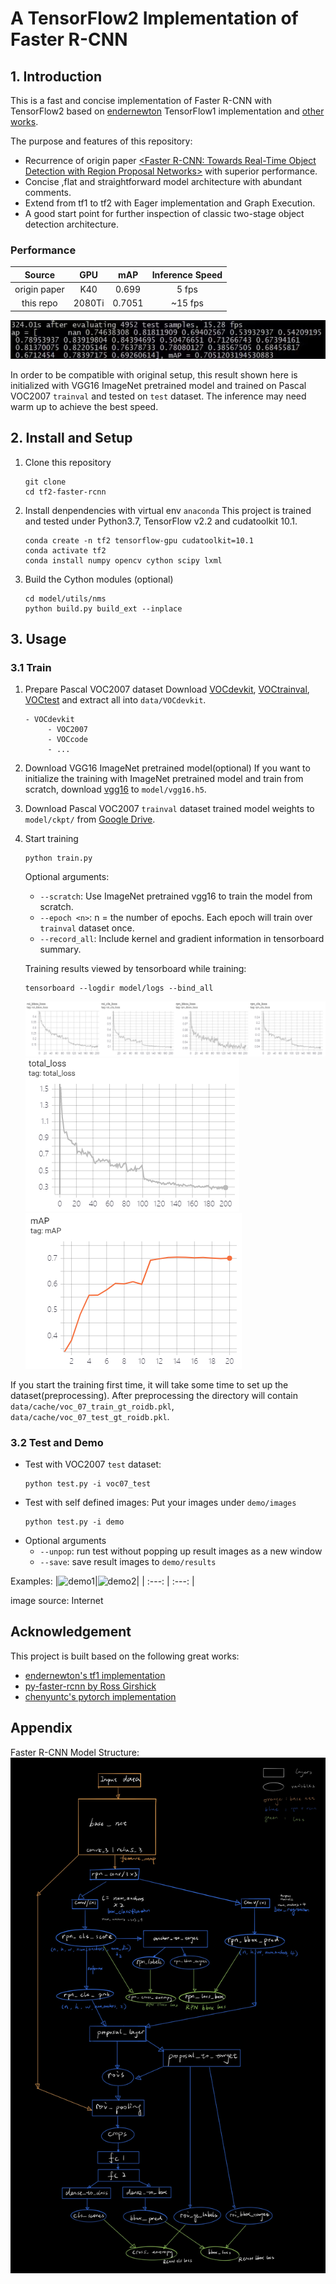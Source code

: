 # A TensorFlow2 Implementation of Faster R-CNN

## 1. Introduction

This is a fast and concise implementation of Faster R-CNN with TensorFlow2 based on [endernewton](https://github.com/endernewton/tf-faster-rcnn) TensorFlow1 implementation and [other works](#acknowledgement).

The purpose and features of this repository:

- Recurrence of origin paper [\<Faster R-CNN: Towards Real-Time Object Detection with Region Proposal Networks\>](https://arxiv.org/abs/1506.01497) with superior performance.
- Concise ,flat and straightforward model architecture with abundant comments.
- Extend from tf1 to tf2 with Eager implementation and Graph Execution.
- A good start point for further inspection of classic two-stage object detection architecture.

### Performance

| Source | GPU | mAP | Inference Speed |
| :---: | :---: |  :---: |  :---: |
| origin paper | K40 | 0.699 | 5 fps |
| this repo | 2080Ti | 0.7051 | ~15 fps |

![result](imgs/result.jpg)

In order to be compatible with original setup, this result shown here is initialized with VGG16 ImageNet pretrained model and trained on Pascal VOC2007 `trainval` and tested on `test` dataset. The inference may need warm up to achieve the best speed.

## 2. Install and Setup

1. Clone this repository
   ```shell
   git clone 
   cd tf2-faster-rcnn
   ```
2. Install denpendencies with virtual env `anaconda`
   This project is trained and tested under Python3.7, TensorFlow v2.2 and cudatoolkit 10.1.
   ```shell
   conda create -n tf2 tensorflow-gpu cudatoolkit=10.1 
   conda activate tf2
   conda install numpy opencv cython scipy lxml
   ```
3. Build the Cython modules (optional)
   ```shell
   cd model/utils/nms
   python build.py build_ext --inplace
   ```

## 3. Usage

### 3.1 Train

1. Prepare Pascal VOC2007 dataset
   Download [VOCdevkit](http://host.robots.ox.ac.uk/pascal/VOC/voc2007/VOCdevkit_08-Jun-2007.tar), [VOCtrainval](http://host.robots.ox.ac.uk/pascal/VOC/voc2007/VOCtrainval_06-Nov-2007.tar), [VOCtest](http://host.robots.ox.ac.uk/pascal/VOC/voc2007/VOCtest_06-Nov-2007.tar) and extract all into `data/VOCdevkit`.
   ```code
   - VOCdevkit
        - VOC2007
        - VOCcode
        - ...
   ```
2. Download VGG16 ImageNet pretrained model(optional)
   If you want to initialize the training with ImageNet pretrained model and train from scratch, download [vgg16](https://storage.googleapis.com/tensorflow/keras-applications/vgg16/vgg16_weights_tf_dim_ordering_tf_kernels.h5) to `model/vgg16.h5`.
3. Download Pascal VOC2007 `trainval` dataset trained model weights to `model/ckpt/` from [Google Drive](https://drive.google.com/file/d/1hdTi7MMTSqWPrEfXr0UUifrSZTEf1iO2/view?usp=sharing).
4. Start training
   ```shell
   python train.py 
   ```
   Optional arguments:
   - `--scratch`: Use ImageNet pretrained vgg16 to train the model from scratch.
   - `--epoch <n>`: n = the number of epochs. Each epoch will train over `trainval` dataset once.
   - `--record_all`: Include kernel and gradient information in tensorboard summary.
   
   Training results viewed by tensorboard while training:
   ```shell
   tensorboard --logdir model/logs --bind_all
   ```
   ![train1](imgs/train1.jpg)
   ![train2](imgs/train2.jpg) ![map](imgs/map.jpg)

If you start the training first time, it will take some time to set up the dataset(preprocessing). After preprocessing the directory will contain `data/cache/voc_07_train_gt_roidb.pkl`, `data/cache/voc_07_test_gt_roidb.pkl`.

### 3.2 Test and Demo
- Test with VOC2007 `test` dataset:
    ```shell
    python test.py -i voc07_test
    ```
- Test with self defined images:
  Put your images under `demo/images`
  ```shell
  python test.py -i demo
  ```
- Optional arguments
  - `--unpop`: run test without popping up result images as a new window
  - `--save`: save result images to `demo/results`


Examples:
|![demo1](demo/results/result_group-lot-people-having-tasty.jpg)|![demo2](demo/results/result_on-the-street-3.jpg)|
| :---: | :---: |

image source: Internet

## Acknowledgement

This project is built based on the following great works:
- [endernewton's tf1 implementation](https://github.com/endernewton/tf-faster-rcnn)
- [py-faster-rcnn by Ross Girshick](https://github.com/rbgirshick/py-faster-rcnn)
- [chenyuntc's pytorch implementation](https://github.com/chenyuntc/simple-faster-rcnn-pytorch)

## Appendix
Faster R-CNN Model Structure:
![structure](imgs/structure.jpg)
